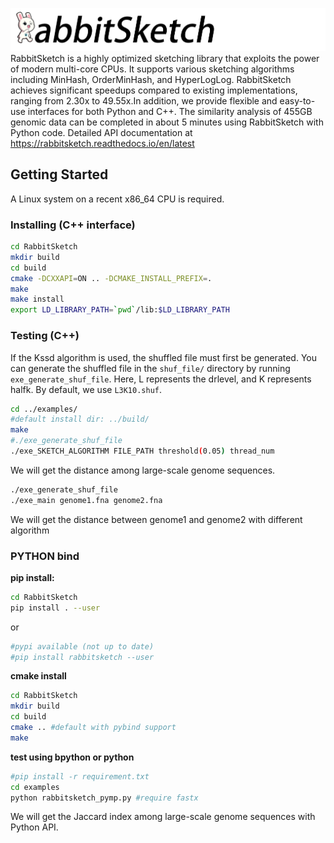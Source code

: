 ![RabbitSketch](sketch.png)
RabbitSketch is a highly optimized sketching library that exploits the power of modern multi-core CPUs. It supports various sketching algorithms including MinHash, OrderMinHash, and HyperLogLog. RabbitSketch achieves significant speedups compared to existing implementations, ranging from 2.30x to 49.55x.In addition, we provide flexible and easy-to-use interfaces for both Python and C++. The similarity analysis of 455GB genomic data can be completed in about 5 minutes using RabbitSketch with Python code.
Detailed API documentation at https://rabbitsketch.readthedocs.io/en/latest
## Getting Started
A Linux system on a recent x86_64 CPU is required.

### Installing (C++ interface) 


```bash
cd RabbitSketch
mkdir build
cd build
cmake -DCXXAPI=ON .. -DCMAKE_INSTALL_PREFIX=.
make
make install
export LD_LIBRARY_PATH=`pwd`/lib:$LD_LIBRARY_PATH
```


### Testing (C++)

If the Kssd algorithm is used, the shuffled file must first be generated. You can generate the shuffled file in the `shuf_file/` directory by running `exe_generate_shuf_file`. Here, L represents the drlevel, and K represents halfk. By default, we use `L3K10.shuf`.

```bash
cd ../examples/
#default install dir: ../build/
make 
#./exe_generate_shuf_file
./exe_SKETCH_ALGORITHM FILE_PATH threshold(0.05) thread_num 
```
We will get the distance among large-scale genome sequences.

```bash
./exe_generate_shuf_file
./exe_main genome1.fna genome2.fna
```
We will get the distance between genome1 and genome2 with different algorithm


### PYTHON bind
**pip install:**
```bash
cd RabbitSketch
pip install . --user
```
or
```bash
#pypi available (not up to date)
#pip install rabbitsketch --user
```
**cmake install**
```bash
cd RabbitSketch
mkdir build
cd build
cmake .. #default with pybind support
make
```
**test using bpython or python**

```bash
#pip install -r requirement.txt 
cd examples
python rabbitsketch_pymp.py #require fastx
```
We will get the Jaccard index among large-scale genome sequences with Python API. 
